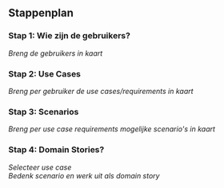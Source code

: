 ## Stappenplan

### Stap 1: Wie zijn de gebruikers?

_Breng de gebruikers in kaart_


### Stap 2:  Use Cases

_Breng per gebruiker de use cases/requirements in kaart_


### Stap 3: Scenarios

_Breng per use case requirements mogelijke scenario's in kaart_


### Stap 4: Domain Stories?

_Selecteer use case_  
_Bedenk scenario en werk uit als domain story_
